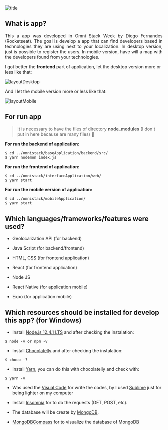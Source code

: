 
![title](https://user-images.githubusercontent.com/46378210/72995771-3a62b880-3dd8-11ea-8f7f-f08476f19314.PNG)


## What is app? 

<p align="justify">
This a app was developed in Omni Stack Week by Diego Fernandes (Rocketseat). The goal is develop a app that can find developers based in technologies they are using next to your localization. In desktop version, just is possible to register the users. In mobile version, have will a map with the developers found from your technologies. 
</p>

I got better the **frontend** part of application, let the desktop version more or less like that:

![layoutDesktop](https://user-images.githubusercontent.com/46378210/72991301-8578cd80-3dd0-11ea-8e3e-18ea0509fa6e.png)

And I let the mobile version more or less like that:

![layoutMobile](https://user-images.githubusercontent.com/46378210/72991303-8578cd80-3dd0-11ea-813f-b0271ce91d45.png)

## For run app

> It is necessary to have the files of directory **node_modules** (I don't put in here because are many files) :grimacing:

**For run the backend of application:**
```
$ cd ../omnistack/baseApplication/backend/src/
$ yarn nodemon index.js
```
**For run the frontend of application:**
```
$ cd ../omnistack/interfaceApplication/web/
$ yarn start
```
**For run the mobile version of application:**
```
$ cd ../omnistack/mobileApplication/
$ yarn start
```

## Which languages/frameworks/features were used?
- Geolocalization API (for backend)

- Java Script (for backend/frontend)

- HTML, CSS (for frontend application)

- React (for frontend application)

- Node JS

- React Native (for application mobile)

- Expo (for application mobile)

## Which resources should be installed for develop this app? (for Windows)

- Install [Node.js 12.4.1 LTS](https://nodejs.org/en/) and after checking the instalation: 
```
$ node -v or npm -v
```
- Install [Chocolatelly](https://chocolatey.org/install) and after checking the instalation: 
```
$ choco -?
```
- Install [Yarn](https://yarnpkg.com/en/docs/install#windows-stable), you can do this with chocolatelly and check with:
```
$ yarn -v 
```
- Was used the [Visual Code](https://code.visualstudio.com/) for write the codes, by I used [Sublime](https://www.sublimetext.com/3) just 
for being lighter on my computer 

- Install [Insomnia](https://insomnia.rest/download/) for to do the requests (GET, POST, etc).

- The database will be create by [MongoDB](https://cloud.mongodb.com/).

- [MongoDBCompass](https://www.mongodb.com/download-center/compass) for to visualize the database of MongoDB
